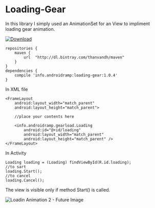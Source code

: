 # Loading-Gear
In this library I simply used an AnimationSet for an View to impliment loading gear animation.

[ ![Download](https://api.bintray.com/packages/thanvandh/maven/GearLoad/images/download.svg) ](https://bintray.com/thanvandh/maven/GearLoad/)

```
repositories {
    maven {
        url  "http://dl.bintray.com/thanvandh/maven" 
    }
}
dependencies {
    compile 'info.androidramp:loading-gear:1.0.4'
}
```
In XML file
```
<FrameLayout 
    android:layout_width="match_parent"
    android:layout_height="match_parent">

    //place your contents here
    
    <info.androidramp.gearload.Loading
        android:id="@+id/loading"
        android:layout_width="match_parent"
        android:layout_height="match_parent" />
</FrameLayout>
```
In Activity
```
Loading loading = (Loading) findViewById(R.id.loading);
//to sart
loading.Start();
//to cancel
loading.Cancel();
```
The view is visible only if method Start() is called.

![Loadin Animation 2 - Future Image](https://1.bp.blogspot.com/-5IQzDSb1xN0/V0p1_8S9bjI/AAAAAAAAK44/LBLYwEv2k9I_q6foxodqkZVDk733vwJqACLcB/s1600/GIFnearestPSnn.gif)
